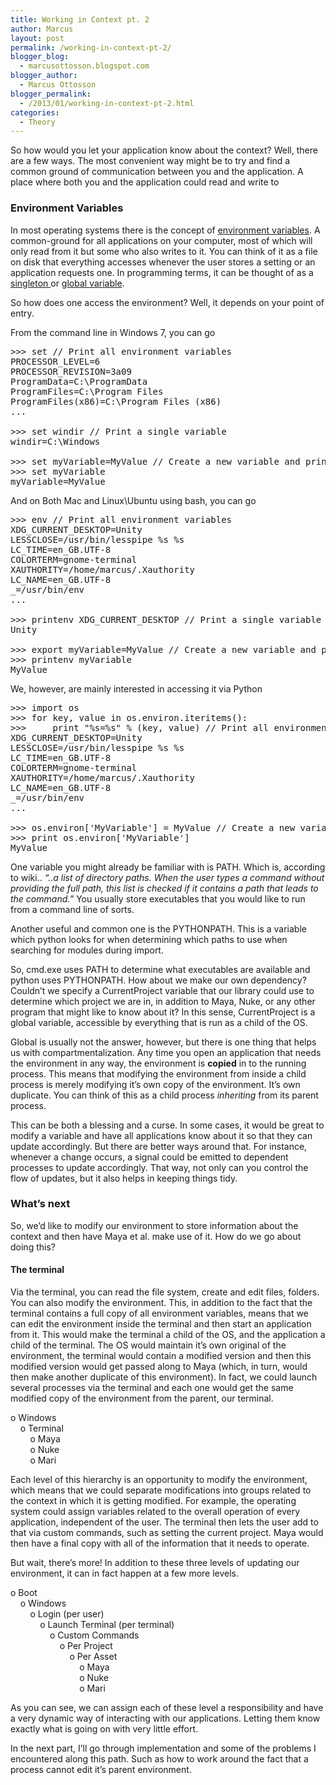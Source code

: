 ```yaml
---
title: Working in Context pt. 2
author: Marcus
layout: post
permalink: /working-in-context-pt-2/
blogger_blog:
  - marcusottosson.blogspot.com
blogger_author:
  - Marcus Ottosson
blogger_permalink:
  - /2013/01/working-in-context-pt-2.html
categories:
  - Theory
---
```

So how would you let your application know about the context? Well, there are a few ways. The most convenient way might be to try and find a common ground of communication between you and the application. A place where both you and the application could read and write to

### Environment Variables

In most operating systems there is the concept of <a href="http://en.wikipedia.org/wiki/Environment_variable" target="_blank">environment variables</a>. A common-ground for all applications on your computer, most of which will only read from it but some who also writes to it. You can think of it as a file on disk that everything accesses whenever the user stores a setting or an application requests one. In programming terms, it can be thought of as a <a href="http://en.wikipedia.org/wiki/Singleton_pattern" target="_blank">singleton </a>or <a href="http://en.wikipedia.org/wiki/Global_variable" target="_blank">global variable</a>.

So how does one access the environment? Well, it depends on your point of entry.

From the command line in Windows 7, you can go 
<pre>>>> set // Print all environment variables<br />PROCESSOR_LEVEL=6<br />PROCESSOR_REVISION=3a09<br />ProgramData=C:\ProgramData<br />ProgramFiles=C:\Program Files<br />ProgramFiles(x86)=C:\Program Files (x86)<br />...<br /><br />>>> set windir // Print a single variable<br />windir=C:\Windows<br /><br />>>> set myVariable=MyValue // Create a new variable and print it<br />>>> set myVariable<br />myVariable=MyValue<br /></pre>

And on Both Mac and Linux\Ubuntu using bash, you can go 
<pre>>>> env // Print all environment variables<br />XDG_CURRENT_DESKTOP=Unity<br />LESSCLOSE=/usr/bin/lesspipe %s %s<br />LC_TIME=en_GB.UTF-8<br />COLORTERM=gnome-terminal<br />XAUTHORITY=/home/marcus/.Xauthority<br />LC_NAME=en_GB.UTF-8<br />_=/usr/bin/env<br />...<br /><br />>>> printenv XDG_CURRENT_DESKTOP // Print a single variable<br />Unity<br /><br />>>> export myVariable=MyValue // Create a new variable and print it<br />>>> printenv myVariable<br />MyValue<br /></pre>

We, however, are mainly interested in accessing it via Python 
<pre>>>> import os<br />>>> for key, value in os.environ.iteritems():<br />>>>     print "%s=%s" % (key, value) // Print all environment variables<br />XDG_CURRENT_DESKTOP=Unity<br />LESSCLOSE=/usr/bin/lesspipe %s %s<br />LC_TIME=en_GB.UTF-8<br />COLORTERM=gnome-terminal<br />XAUTHORITY=/home/marcus/.Xauthority<br />LC_NAME=en_GB.UTF-8<br />_=/usr/bin/env<br />...<br /><br />>>> os.environ['MyVariable'] = MyValue // Create a new variable and print it<br />>>> print os.environ['MyVariable']<br />MyValue<br /></pre>

One variable you might already be familiar with is PATH. Which is, according to wiki.. *&#8220;..a list of directory paths. When the user types a command without providing the full path, this list is checked if it contains a path that leads to the command.&#8221;* You usually store executables that you would like to run from a command line of sorts.

Another useful and common one is the PYTHONPATH. This is a variable which python looks for when determining which paths to use when searching for modules during import.

So, cmd.exe uses PATH to determine what executables are available and python uses PYTHONPATH. How about we make our own dependency? Couldn&#8217;t we specify a CurrentProject variable that our library could use to determine which project we are in, in addition to Maya, Nuke, or any other program that might like to know about it? In this sense, CurrentProject is a global variable, accessible by everything that is run as a child of the OS.

Global is usually not the answer, however, but there is one thing that helps us with compartmentalization. Any time you open an application that needs the environment in any way, the environment is **copied** in to the running process. This means that modifying the environment from inside a child process is merely modifying it&#8217;s own copy of the environment. It&#8217;s own duplicate. You can think of this as a child process *inheriting* from its parent process.

This can be both a blessing and a curse. In some cases, it would be great to modify a variable and have all applications know about it so that they can update accordingly. But there are better ways around that. For instance, whenever a change occurs, a signal could be emitted to dependent processes to update accordingly. That way, not only can you control the flow of updates, but it also helps in keeping things tidy.

### What&#8217;s next

So, we&#8217;d like to modify our environment to store information about the context and then have Maya et al. make use of it. How do we go about doing this?

#### The terminal

Via the terminal, you can read the file system, create and edit files, folders. You can also modify the environment. This, in addition to the fact that the terminal contains a full copy of all environment variables, means that we can edit the environment inside the terminal and then start an application from it. This would make the terminal a child of the OS, and the application a child of the terminal. The OS would maintain it&#8217;s own original of the environment, the terminal would contain a modified version and then this modified version would get passed along to Maya (which, in turn, would then make another duplicate of this environment). In fact, we could launch several processes via the terminal and each one would get the same modified copy of the environment from the parent, our terminal.

o Windows  
    o Terminal  
        o <span>Maya</span>  
        o <span>Nuke</span>  
        o <span>Mari</span>

Each level of this hierarchy is an opportunity to modify the environment, which means that we could separate modifications into groups related to the context in which it is getting modified. For example, the operating system could assign variables related to the overall operation of every application, independent of the user. The terminal then lets the user add to that via custom commands, such as setting the current project. Maya would then have a final copy with all of the information that it needs to operate.

But wait, there&#8217;s more! In addition to these three levels of updating our environment, it can in fact happen at a few more levels.

o Boot  
    o Windows  
        o Login (per user)  
            o Launch Terminal (per terminal)  
                o Custom Commands  
                    o Per Project  
                        o Per Asset  
                            o <span>Maya</span>  
                            o <span>Nuke</span>  
                            o <span>Mari</span>

As you can see, we can assign each of these level a responsibility and have a very dynamic way of interacting with our applications. Letting them know exactly what is going on with very little effort.

In the next part, I&#8217;ll go through implementation and some of the problems I encountered along this path. Such as how to work around the fact that a process cannot edit it&#8217;s parent environment.